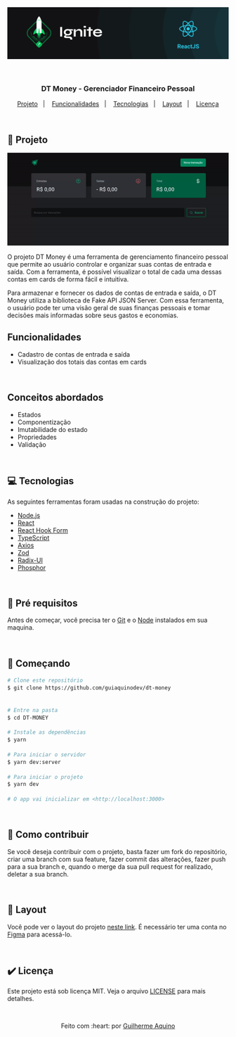 <div align="center" id="top"> 
  <img src="./.github/ignite.png" alt="Feed" />

&#xa0;

</div>

<h3 align="center">
    DT Money - Gerenciador Financeiro Pessoal
</h3>

<p align="center">
  <a href="#-projeto">Projeto</a>&nbsp;&nbsp;&nbsp;|&nbsp;&nbsp;&nbsp;
  <a href="#-funcionalidades">Funcionalidades</a>&nbsp;&nbsp;&nbsp;|&nbsp;&nbsp;&nbsp;
  <a href="#-tecnologias">Tecnologias</a>&nbsp;&nbsp;&nbsp;|&nbsp;&nbsp;&nbsp;
  <a href="#-layout">Layout</a>&nbsp;&nbsp;&nbsp;|&nbsp;&nbsp;&nbsp;
  <a href="#licença">Licença</a>
</p>


&#xa0;

## :rocket: Projeto

 <p align="center">
 <img src="./.github/dtmoney.gif" alt="Feed"/>
 </p>
 
O projeto DT Money é uma ferramenta de gerenciamento financeiro pessoal que permite ao usuário controlar e organizar suas contas de entrada e saída. Com a ferramenta, é possível visualizar o total de cada uma dessas contas em cards de forma fácil e intuitiva.

Para armazenar e fornecer os dados de contas de entrada e saída, o DT Money utiliza a biblioteca de Fake API JSON Server. Com essa ferramenta, o usuário pode ter uma visão geral de suas finanças pessoais e tomar decisões mais informadas sobre seus gastos e economias.

## Funcionalidades
- Cadastro de contas de entrada e saída
- Visualização dos totais das contas em cards

&#xa0;

## Conceitos abordados
- Estados
- Componentização
- Imutabilidade do estado
- Propriedades
- Validação

&#xa0;

## 💻 Tecnologias

As seguintes ferramentas foram usadas na construção do projeto:

- [Node.js](https://nodejs.org/en/)
- [React](https://pt-br.reactjs.org/)
- [React Hook Form](https://react-hook-form.com/)
- [TypeScript](https://www.typescriptlang.org/)
- [Axios](https://axios-http.com/)
- [Zod](https://zod.dev/)
- [Radix-UI](https://www.radix-ui.com/)
- [Phosphor](https://phosphoricons.com/)

&#xa0;

## :memo: Pré requisitos

Antes de começar, você precisa ter o [Git](https://git-scm.com) e o [Node](https://nodejs.org/en/) instalados em sua maquina.

&#xa0;

## :wrench: Começando

```bash
# Clone este repositório
$ git clone https://github.com/guiaquinodev/dt-money


# Entre na pasta
$ cd DT-MONEY

# Instale as dependências
$ yarn

# Para iniciar o servidor 
$ yarn dev:server

# Para iniciar o projeto
$ yarn dev

# O app vai inicializar em <http://localhost:3000>
```

&#xa0;

## :thinking: Como contribuir

Se você deseja contribuir com o projeto, basta fazer um fork do repositório, criar uma branch com sua feature, fazer commit das alterações, fazer push para a sua branch e, quando o merge da sua pull request for realizado, deletar a sua branch.

&#xa0;

## 🔖 Layout

Você pode ver o layout do projeto [neste link](https://www.figma.com/community/file/1138814493269096792). É necessário ter uma conta no [Figma](https://figma.com) para acessá-lo.

&#xa0;

## ✔️ Licença

Este projeto está sob licença MIT. Veja o arquivo [LICENSE](LICENSE.md) para mais detalhes.

&#xa0;

<div align="center">
Feito com :heart: por <a href="https://github.com/guiaquinodev" target="_blank">Guilherme Aquino</a>
</div>

